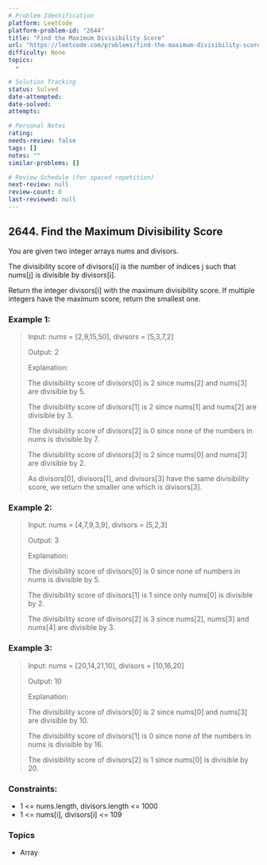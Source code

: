 ```yaml
---
# Problem Identification
platform: LeetCode
platform-problem-id: "2644"
title: "Find the Maximum Divisibility Score"
url: "https://leetcode.com/problems/find-the-maximum-divisibility-score/"
difficulty: None
topics:
  -

# Solution Tracking
status: Solved
date-attempted:
date-solved:
attempts:

# Personal Notes
rating:
needs-review: false
tags: []
notes: ""
similar-problems: []

# Review Schedule (for spaced repetition)
next-review: null
review-count: 0
last-reviewed: null
---
```


## 2644. Find the Maximum Divisibility Score
You are given two integer arrays nums and divisors.

The divisibility score of divisors[i] is the number of indices j such that nums[j] is divisible by divisors[i].

Return the integer divisors[i] with the maximum divisibility score. If multiple integers have the maximum score, return the smallest one.

### Example 1:

> Input: nums = [2,9,15,50], divisors = [5,3,7,2]
> 
> Output: 2
> 
> Explanation:
> 
> The divisibility score of divisors[0] is 2 since nums[2] and nums[3] are divisible by 5.
> 
> The divisibility score of divisors[1] is 2 since nums[1] and nums[2] are divisible by 3.
> 
> The divisibility score of divisors[2] is 0 since none of the numbers in nums is divisible by 7.
> 
> The divisibility score of divisors[3] is 2 since nums[0] and nums[3] are divisible by 2.
> 
> As divisors[0], divisors[1], and divisors[3] have the same divisibility score, we return the smaller one which is divisors[3].

### Example 2:

> Input: nums = [4,7,9,3,9], divisors = [5,2,3]
> 
> Output: 3
> 
> Explanation:
> 
> The divisibility score of divisors[0] is 0 since none of numbers in nums is divisible by 5.
> 
> The divisibility score of divisors[1] is 1 since only nums[0] is divisible by 2.
> 
> The divisibility score of divisors[2] is 3 since nums[2], nums[3] and nums[4] are divisible by 3.

### Example 3:

> Input: nums = [20,14,21,10], divisors = [10,16,20]
> 
> Output: 10
> 
> Explanation:
> 
> The divisibility score of divisors[0] is 2 since nums[0] and nums[3] are divisible by 10.
> 
> The divisibility score of divisors[1] is 0 since none of the numbers in nums is divisible by 16.
> 
> The divisibility score of divisors[2] is 1 since nums[0] is divisible by 20.

### Constraints:

- 1 <= nums.length, divisors.length <= 1000
- 1 <= nums[i], divisors[i] <= 109

### Topics

- Array